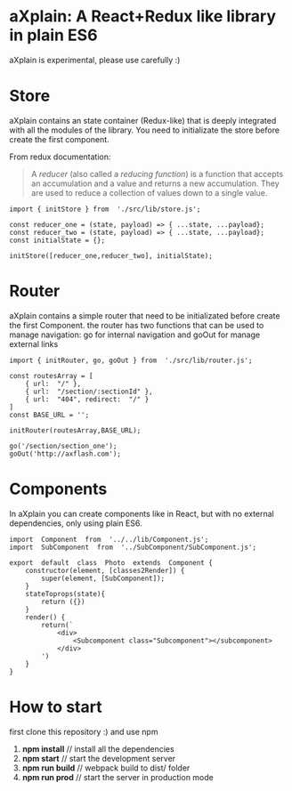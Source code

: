 # aXplain: A React+Redux like library in plain ES6

aXplain is experimental, please use carefully :)

# Store
aXplain contains an state container (Redux-like) that is deeply integrated with all the modules of the library.
You need to initializate the store before create the first component.

From redux documentation:
> A _reducer_ (also called a _reducing function_) is a function that
> accepts an accumulation and a value and returns a new accumulation.
> They are used to reduce a collection of values down to a single value.

    import { initStore } from  './src/lib/store.js';
    
    const reducer_one = (state, payload) => { ...state, ...payload};
    const reducer_two = (state, payload) => { ...state, ...payload};
    const initialState = {};
    
    initStore([reducer_one,reducer_two], initialState);

# Router
aXplain contains a simple router that need to be initializated before create the first Component. 
the router has two functions that can be used to manage navigation: go for internal navigation and goOut for manage external links
	
    import { initRouter, go, goOut } from  './src/lib/router.js';
    
    const routesArray = [
	    { url:  "/" },
	    { url:  "/section/:sectionId" },
	    { url:  "404", redirect:  "/" }
	]
    const BASE_URL = '';
    
    initRouter(routesArray,BASE_URL);
    
    go('/section/section_one');
    goOut('http://axflash.com');

# Components
In aXplain you can create components like in React, but with no external dependencies, only using plain ES6.

    import  Component  from  '../../lib/Component.js';
    import  SubComponent  from  '../SubComponent/SubComponent.js';
    
    export  default  class  Photo  extends  Component {
		constructor(element, [classes2Render]) {
		    super(element, [SubComponent]);
	    }
	    stateToprops(state){
		    return ({})
		}
		render() {
			return(`
				<div>
					<Subcomponent class="Subcomponent"></subcomponent>
				</div>
			')
		}
	}


# How to start
first clone this repository :)
and use npm

 1. **npm install** // install all the dependencies
 2. **npm start** // start the development server
 3. **npm run build** // webpack build to dist/ folder
 4. **npm run prod** // start the server in production mode